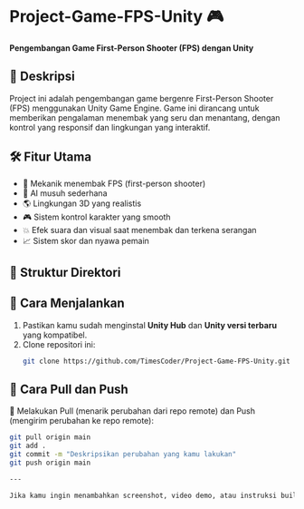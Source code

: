 # Project-Game-FPS-Unity 🎮

**Pengembangan Game First-Person Shooter (FPS) dengan Unity**

## 📌 Deskripsi
Project ini adalah pengembangan game bergenre First-Person Shooter (FPS) menggunakan Unity Game Engine. Game ini dirancang untuk memberikan pengalaman menembak yang seru dan menantang, dengan kontrol yang responsif dan lingkungan yang interaktif.

## 🛠️ Fitur Utama
- 🔫 Mekanik menembak FPS (first-person shooter)
- 🧠 AI musuh sederhana
- 🌎 Lingkungan 3D yang realistis
- 🎮 Sistem kontrol karakter yang smooth
- 💥 Efek suara dan visual saat menembak dan terkena serangan
- 📈 Sistem skor dan nyawa pemain

## 📂 Struktur Direktori


## 🚀 Cara Menjalankan
1. Pastikan kamu sudah menginstal **Unity Hub** dan **Unity versi terbaru** yang kompatibel.
2. Clone repositori ini:
   ```bash
   git clone https://github.com/TimesCoder/Project-Game-FPS-Unity.git

## 🔄 Cara Pull dan Push
🔽 Melakukan Pull (menarik perubahan dari repo remote) dan Push (mengirim perubahan ke repo remote): 
   ```bash
   git pull origin main
   git add .
   git commit -m "Deskripsikan perubahan yang kamu lakukan"
   git push origin main

---

Jika kamu ingin menambahkan screenshot, video demo, atau instruksi build untuk platform tertentu (Windows/Android/WebGL), tinggal beri tahu, dan saya bantu tambahkan.
